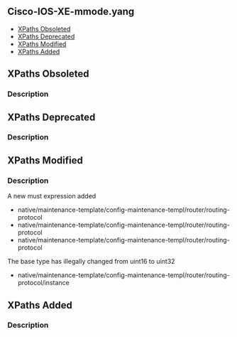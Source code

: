 ## Cisco-IOS-XE-mmode.yang


- [XPaths Obsoleted](#xpaths-obsoleted)
- [XPaths Deprecated](#xpaths-deprecated)
- [XPaths Modified](#xpaths-modified)
- [XPaths Added](#xpaths-added)

## XPaths Obsoleted

### Description

## XPaths Deprecated

### Description

## XPaths Modified

### Description
A new must expression added

- native/maintenance-template/config-maintenance-templ/router/routing-protocol
- native/maintenance-template/config-maintenance-templ/router/routing-protocol
- native/maintenance-template/config-maintenance-templ/router/routing-protocol

The base type has illegally changed from uint16 to uint32

- native/maintenance-template/config-maintenance-templ/router/routing-protocol/instance

## XPaths Added

### Description
